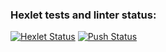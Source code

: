 ### Hexlet tests and linter status:
[![Hexlet Status](https://github.com/arhangel66/devops-for-programmers-project-74/workflows/hexlet-check/badge.svg)](https://github.com/arhangel66/devops-for-programmers-project-74/actions)
[![Push Status](https://github.com/arhangel66/devops-for-programmers-project-74/workflows/push/badge.svg)](https://github.com/arhangel66/devops-for-programmers-project-74/actions)
